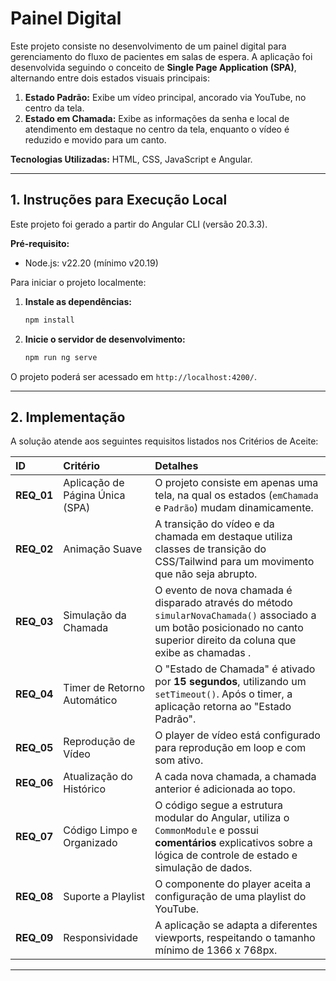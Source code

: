 # Painel Digital

Este projeto consiste no desenvolvimento de um painel digital para gerenciamento do fluxo de pacientes em salas de espera. A aplicação foi desenvolvida seguindo o conceito de **Single Page Application (SPA)**, alternando entre dois estados visuais principais:

1.  **Estado Padrão:** Exibe um vídeo principal, ancorado via YouTube, no centro da tela.
2.  **Estado em Chamada:** Exibe as informações da senha e local de atendimento em destaque no centro da tela, enquanto o vídeo é reduzido e movido para um canto.

**Tecnologias Utilizadas:** HTML, CSS, JavaScript e Angular.

---

## 1. Instruções para Execução Local

Este projeto foi gerado a partir do Angular CLI (versão 20.3.3).

**Pré-requisito:**
- Node.js: v22.20 (mínimo v20.19)

Para iniciar o projeto localmente:

1.  **Instale as dependências:**
    ```bash
    npm install
    ```
2.  **Inicie o servidor de desenvolvimento:**
    ```bash
    npm run ng serve
    ```

O projeto poderá ser acessado em `http://localhost:4200/`.

---

## 2. Implementação

A solução atende aos seguintes requisitos listados nos Critérios de Aceite:

| ID         | Critério                        | Detalhes                                                                                                                                                                   |
| :--------- | :------------------------------ | :------------------------------------------------------------------------------------------------------------------------------------------------------------------------- |
| **REQ_01** | Aplicação de Página Única (SPA) | O projeto consiste em apenas uma tela, na qual os estados (`emChamada` e `Padrão`) mudam dinamicamente.                                                                    |
| **REQ_02** | Animação Suave                  | A transição do vídeo e da chamada em destaque utiliza classes de transição do CSS/Tailwind para um movimento que não seja abrupto.                                         |
| **REQ_03** | Simulação da Chamada            | O evento de nova chamada é disparado através do método `simularNovaChamada()` associado a um botão posicionado no canto superior direito da coluna que exibe as chamadas . |
| **REQ_04** | Timer de Retorno Automático     | O "Estado de Chamada" é ativado por **15 segundos**, utilizando um `setTimeout()`. Após o timer, a aplicação retorna ao "Estado Padrão".                                   |
| **REQ_05** | Reprodução de Vídeo             | O player de vídeo está configurado para reprodução em loop e com som ativo.                                                                                                |
| **REQ_06** | Atualização do Histórico        | A cada nova chamada, a chamada anterior é adicionada ao topo.                                                                                                              |
| **REQ_07** | Código Limpo e Organizado       | O código segue a estrutura modular do Angular, utiliza o `CommonModule` e possui **comentários** explicativos sobre a lógica de controle de estado e simulação de dados.   |
| **REQ_08** | Suporte a Playlist              | O componente do player aceita a configuração de uma playlist do YouTube.                                                                                                   |
| **REQ_09** | Responsividade                  | A aplicação se adapta a diferentes viewports, respeitando o tamanho mínimo de 1366 x 768px.                                                                                |

---
